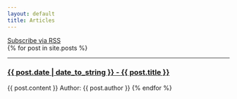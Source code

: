 ```yaml
---
layout: default
title: Articles
---
```


<div id="subscribe">
   <a href="{{ site.url }}{{ site.baseurl }}/feed.xml">Subscribe via RSS</a>
</div>

<div class="posts">
  {% for post in site.posts %}
    <hr>
    <a href="{{ site.url }}{{ site.baseurl }}{{ post.url }}" title="{{ post.title }}"><h3>{{ post.date | date_to_string }} - {{ post.title }}</h3></a>
    {{ post.content }}
    Author: {{ post.author }}
  {% endfor %}
</div>
